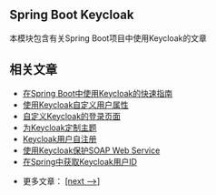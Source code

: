 ## Spring Boot Keycloak

本模块包含有关Spring Boot项目中使用Keycloak的文章

## 相关文章

+ [在Spring Boot中使用Keycloak的快速指南](http://tu-yucheng.github.io/springboot/2023/05/12/spring-boot-keycloak.html)
+ [使用Keycloak自定义用户属性](http://tu-yucheng.github.io/springboot/2023/05/12/keycloak-custom-user-attributes.html)
+ [自定义Keycloak的登录页面](http://tu-yucheng.github.io/springboot/2023/05/12/keycloak-custom-login-page.html)
+ [为Keycloak定制主题](http://tu-yucheng.github.io/springboot/2023/05/12/spring-keycloak-custom-themes.html)
+ [Keycloak用户自注册](http://tu-yucheng.github.io/springboot/2023/05/12/keycloak-user-registration.html)
+ [使用Keycloak保护SOAP Web Service](http://tu-yucheng.github.io/springboot/2023/05/12/soap-keycloak.html)
+ [在Spring中获取Keycloak用户ID](http://tu-yucheng.github.io/springboot/2023/05/12/spring-keycloak-get-user-id.html)

- 更多文章： [[next -->]](../spring-boot-keycloak-2/README.md)
